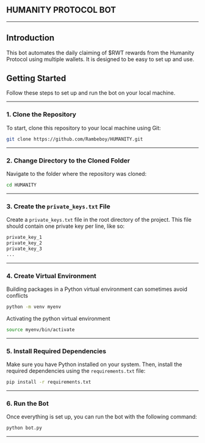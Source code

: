 ## HUMANITY PROTOCOL BOT

---

## Introduction

This bot automates the daily claiming of $RWT rewards from the Humanity Protocol using multiple wallets. It is designed to be easy to set up and use.

## Getting Started

Follow these steps to set up and run the bot on your local machine.

---

### 1. Clone the Repository

To start, clone this repository to your local machine using Git:

```bash
git clone https://github.com/Rambeboy/HUMANITY.git
```

---

### 2. Change Directory to the Cloned Folder

Navigate to the folder where the repository was cloned:

```bash
cd HUMANITY
```

---

### 3. Create the `private_keys.txt` File

Create a `private_keys.txt` file in the root directory of the project. This file should contain one private key per line, like so:

```python
private_key_1
private_key_2
private_key_3
...
```

---

### 4. Create Virtual Environment

Building packages in a Python virtual environment can sometimes avoid conflicts

```bash
python -m venv myenv
```
Activating the python virtual environment

```bash
source myenv/bin/activate
```

---


### 5. Install Required Dependencies

Make sure you have Python installed on your system. Then, install the required dependencies using the `requirements.txt` file:

```bash
pip install -r requirements.txt
```

---

### 6. Run the Bot
Once everything is set up, you can run the bot with the following command:

```bash
python bot.py
```

---
